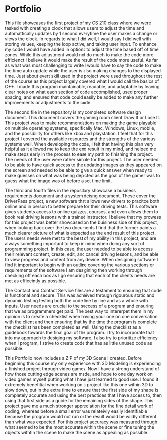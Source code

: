 # Portfolio
This file showcases the first project of my CS 210 class where we were tasked with creating a clock that allows users to 
adjust the time and automattically updates by 1 second everytime the user makes a change or views the clock. In regards to 
what I did well, I would say I did well with storing values, keeping the loop active, and taking user input. To enhance my 
code I would have added in options to adjust the time based off of time zones. While this adjustment would not do much 
to make the code more efficienct I believe it would make the result of the code more useful. As far as what was most 
challenging to write I would have to say the code to make the time auto update while the user is also making changes to the 
displayed time. Just about evert skill used in the project were used throughout the rest of the course as this project largely
covered what I would call the basics of C++. I made this program maintainable, readable, and adaptable by leaving clear notes 
on what each section of code accomplished, used proper spacing, and ensured that code could easily be added to make any 
further improvements or adjustments to the code. 

The second file in the repository is my completed software design document. This document covers the gaming room client Draw It or Lose It. This project was to make recommendations on making the game playable on multiple operating systems, specifically Mac, Windows, Linux, mobile, and the possibility for others like xbox and playstation. I feel that for this project I covered the available resources and the strengths of the various systems well. When developing the code, I felt that having this plan very helpful as it allowed me to keep the end result in my mind, and helped me make steps early in the process to ease my path to finishing the project. The needs of the user were rather simple for this project. The user needed to be able to have quick access to the updating images as they appeared on the screen and needed to be able to give a quick answer when ready to make guesses on what was being depicted as the goal of the gamer was to guess what the image was of before a set time limit. 

The third and fourth files in the repository showcase a business requirements document and a system deisng document. These cover the DriverPass project, a new software that allows new drivers to pracitce both online and in person to better prepare for their driving tests. This software gives students access to online quizzes, courses, and even allows them to book real driving lessons with a trained instructor. I believe that my prowess for this project was better showcased on the buisiness side of this project, when looking back over the two documents I find that the former paints a much clearer picture of what is expected as the end result of this project. The users needs were met to the best of my ability in this project, and are always something important to keep in mind when doing any sort of programming project. In this case, the user needed to be able to access their relevant content, create, edit, and cancel driving lessons, and be able to view progress and content from any device. When desigining software I find it important to begin with an outline covering the various sections or requirements of the software I am desigining then working through checking off each box as I go ensuring that each of the clients needs are met as efficeintly as possible. 

The Contact and Contact Service files are a testament to ensuring that code is functional and secure. This was acheived through rigourous static and dynamic testing testing both the code line by line and as a whole with inputs. User needs are crucial to the success of a program and ensuring that we as programmers get paid. The best way to intererpet them in my opinion is to create a checklist when having your one on one conversation with the client and then ensuring that by the time the program is complete the checklist has been completed as well. Using the checklist as a guidebook towards the final goal of the program. I try to incorporate that into my approach to desiging my software, I also try to prioritize efficiency when I program, I strive to create code that has as little unused code as possible. 

This Portfolio now includes a ZIP of my 3D Scene I created. Before beginning this course my only experience with 3D Modeling is experiencing a finished project through video games. Now I have a strong understand of how those cutting edge scenes are made, and hope to one day work on video games myself putting what I have just learned to good use. I found it extremely benefitial when working on a project like this one within 3D to slow down, put in the extra time to ensure that the first side of my shape is completely accurate and using the best practices that I have access to, then using that first side as a guide for the remaining sides of the shape. This project gave me a much stronger appreciation for the fine detail work of coding, whereas before a small error was relateivly easily identifiable because the program would not run or the result would be wildly different than what was expected. For this project accuracy was measured through what seemed to be the most accurate within the scene or fine tuning the objects withtin the scene to make the scene as appealing as possible. 
